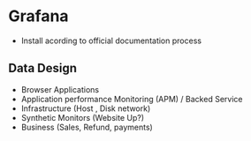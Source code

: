 # Grafana
- Install acording to official documentation process
## Data Design
- Browser Applications
- Application performance Monitoring (APM) / Backed Service
- Infrastructure (Host , Disk  network)
- Synthetic Monitors (Website Up?)
- Business (Sales, Refund, payments)
